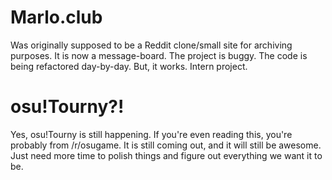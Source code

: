 # Marlo.club
Was originally supposed to be a Reddit clone/small site for archiving purposes. It is now a message-board. The project is buggy. The code is being refactored day-by-day. But, it works. Intern project.


# osu!Tourny?!
Yes, osu!Tourny is still happening. If you're even reading this, you're probably from /r/osugame. It is still coming out, and it will still be awesome. Just need more time to polish things and figure out everything we want it to be.
